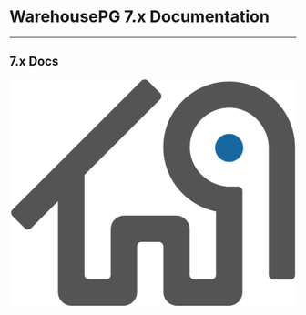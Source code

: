 # WarehousePG 7.x Documentation
---


## 7.x Docs


![WarehousePG](../../public/dark_gray_logo_no_text.png "words here")

